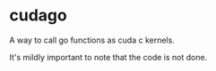# cudago
A way to call go functions as cuda c kernels.

It's mildly important to note that the code is not done.
